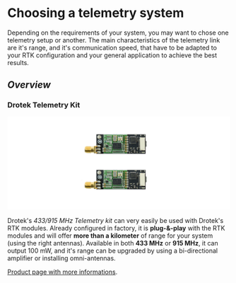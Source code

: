 # Choosing a telemetry system

Depending on the requirements of your system, you may want to chose one telemetry setup or another. The main characteristics of the telemetry link are it's range, and it's communication speed, that have to be adapted to your RTK configuration and your general application to achieve the best results.

## _Overview_

### Drotek Telemetry Kit

![](../.gitbook/assets/telemetry-drotek-documentation.png)

Drotek's _433/915 MHz Telemetry kit_ can very easily be used with Drotek's RTK modules. Already configured in factory, it is **plug-&-play** with the RTK modules and will offer **more than a kilometer** of range for your system \(using the right antennas\). Available in both **433 MHz** or **915 MHz**, it can output 100 mW, and it's range can be upgraded by using a bi-directional amplifier or installing omni-antennas.

[Product page with more informations](https://drotek.com/shop/fr/rf/795-kit-radio-telemetrie-433-915-mhz.html).



